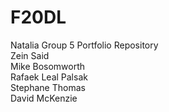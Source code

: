 # F20DL
Natalia Group 5 Portfolio Repository  
Zein Said  
Mike Bosomworth  
Rafaek Leal Palsak  
Stephane Thomas  
David McKenzie  